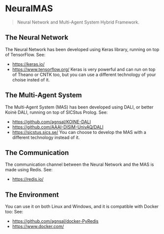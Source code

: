 # NeuralMAS
> Neural Network and Multi-Agent System Hybrid Framework.

## The Neural Network
The Neural Network has been developed using Keras library, running on top of TensorFlow.
See: 
- https://keras.io/
- https://www.tensorflow.org/
Keras is very powerful and can run on top of Theano or CNTK too, but you can use a different technology of your choise insted of it.


## The Multi-Agent System
The Multi-Agent System (MAS) has been developed using DALI, or better Koinè DALI, running on top of SICStus Prolog.
See: 
- https://github.com/agnsal/KOINE-DALI
- https://github.com/AAAI-DISIM-UnivAQ/DALI
- https://sicstus.sics.se/
You can choose to develop the MAS with a different technology instead of it.


## The Communication
The communication channel between the Neural Network and the MAS is made using Redis.
See:
- https://redis.io/


## The Environment
You can use it on both Linux and Windows, and it is compatible with Docker too:
See:
- https://github.com/agnsal/docker-PyRedis
- https://www.docker.com/
